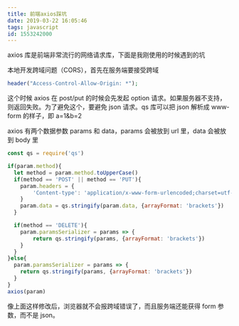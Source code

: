 ```yaml
---
title: 前端axios踩坑
date: 2019-03-22 16:05:46
tags: javascript
id: 1553242000
---
```

axios 库是前端非常流行的网络请求库，下面是我刚使用的时候遇到的坑

本地开发跨域问题（CORS），首先在服务端要接受跨域
```php
header("Access-Control-Allow-Origin: *");
```

这个时候 axios 在 post/put 的时候会先发起 option 请求。如果服务器不支持，则返回失败。为了避免这个，要避免 json 请求。qs 库可以把 json 解析成 www-form 的样子，即 a=1&b=2

axios 有两个数据参数 params 和 data，params 会被放到 url 里，data 会被放到 body 里

```js
const qs = require('qs')

if(param.method){
  let method = param.method.toUpperCase()
  if(method == 'POST' || method == 'PUT'){
    param.headers = {
        'Content-type': 'application/x-www-form-urlencoded;charset=utf-8'
    }
    param.data = qs.stringify(param.data, {arrayFormat: 'brackets'})
  }

  if(method == 'DELETE'){
    param.paramsSerializer = params => {
        return qs.stringify(params, {arrayFormat: 'brackets'})
    }
  }
}else{
  param.paramsSerializer = params => {
    return qs.stringify(params, {arrayFormat: 'brackets'})
  }
}
axios(param)
```

像上面这样修改后，浏览器就不会报跨域错误了，而且服务端还能获得 form 参数，而不是 json。